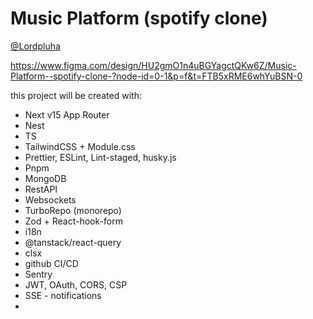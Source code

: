 # Music Platform (spotify clone)
[@Lordpluha](https://github.com/Lordpluha)

https://www.figma.com/design/HU2gmO1n4uBGYagctQKw6Z/Music-Platform--spotify-clone-?node-id=0-1&p=f&t=FTB5xRME6whYuBSN-0

this project will be created with:
 - Next v15 App Router
 - Nest
 - TS
 - TailwindCSS + Module.css
 - Prettier, ESLint, Lint-staged, husky.js
 - Pnpm
 - MongoDB
 - RestAPI
 - Websockets
 - TurboRepo (monorepo)
 - Zod + React-hook-form
 - i18n
 - @tanstack/react-query
 - clsx
 - github CI/CD
 - Sentry
 - JWT, OAuth, CORS, CSP
 - SSE - notifications
 - 
